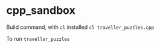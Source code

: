 # cpp_sandbox

Build command, with `cl` installed
```cl traveller_puzzles.cpp```

To run
```traveller_puzzles```
